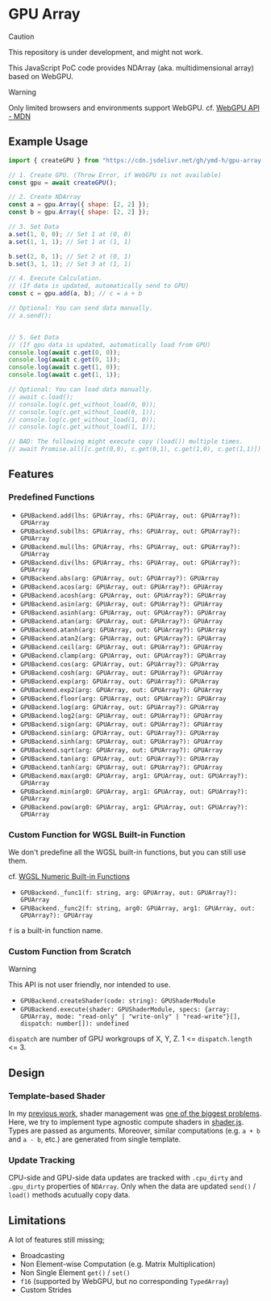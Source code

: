 # GPU Array

> [!CAUTION]
> This repository is under development, and might not work.

This JavaScript PoC code provides NDArray
(aka. multidimensional array) based on WebGPU.


> [!WARNING]
> Only limited browsers and environments support WebGPU.
> cf. [WebGPU API - MDN](https://developer.mozilla.org/en-US/docs/Web/API/WebGPU_API#browser_compatibility)



## Example Usage

```javascript
import { createGPU } from "https://cdn.jsdelivr.net/gh/ymd-h/gpu-array-js/gpu-array.js";

// 1. Create GPU. (Throw Error, if WebGPU is not available)
const gpu = await createGPU();

// 2. Create NDArray
const a = gpu.Array({ shape: [2, 2] });
const b = gpu.Array({ shape: [2, 2] });

// 3. Set Data
a.set(1, 0, 0); // Set 1 at (0, 0)
a.set(1, 1, 1); // Set 1 at (1, 1)

b.set(2, 0, 1); // Set 2 at (0, 1)
b.set(3, 1, 1); // Set 3 at (1, 1)

// 4. Execute Calculation.
// (If data is updated, automatically send to GPU)
const c = gpu.add(a, b); // c = a + b

// Optional: You can send data manually.
// a.send();


// 5. Get Data
// (If gpu data is updated, automatically load from GPU)
console.log(await c.get(0, 0));
console.log(await c.get(0, 1));
console.log(await c.get(1, 0));
console.log(await c.get(1, 1));

// Optional: You can load data manually.
// await c.load();
// console.log(c.get_without_load(0, 0));
// console.log(c.get_without_load(0, 1));
// console.log(c.get_without_load(1, 0));
// console.log(c.get_without_load(1, 1));

// BAD: The following might execute copy (load()) multiple times.
// await Promise.all([c.get(0,0), c.get(0,1), c.get(1,0), c.get(1,1)])
```

## Features
### Predefined Functions

- `GPUBackend.add(lhs: GPUArray, rhs: GPUArray, out: GPUArray?): GPUArray`
- `GPUBackend.sub(lhs: GPUArray, rhs: GPUArray, out: GPUArray?): GPUArray`
- `GPUBackend.mul(lhs: GPUArray, rhs: GPUArray, out: GPUArray?): GPUArray`
- `GPUBackend.div(lhs: GPUArray, rhs: GPUArray, out: GPUArray?): GPUArray`
- `GPUBackend.abs(arg: GPUArray, out: GPUArray?): GPUArray`
- `GPUBackend.acos(arg: GPUArray, out: GPUArray?): GPUArray`
- `GPUBackend.acosh(arg: GPUArray, out: GPUArray?): GPUArray`
- `GPUBackend.asin(arg: GPUArray, out: GPUArray?): GPUArray`
- `GPUBackend.asinh(arg: GPUArray, out: GPUArray?): GPUArray`
- `GPUBackend.atan(arg: GPUArray, out: GPUArray?): GPUArray`
- `GPUBackend.atanh(arg: GPUArray, out: GPUArray?): GPUArray`
- `GPUBackend.atan2(arg: GPUArray, out: GPUArray?): GPUArray`
- `GPUBackend.ceil(arg: GPUArray, out: GPUArray?): GPUArray`
- `GPUBackend.clamp(arg: GPUArray, out: GPUArray?): GPUArray`
- `GPUBackend.cos(arg: GPUArray, out: GPUArray?): GPUArray`
- `GPUBackend.cosh(arg: GPUArray, out: GPUArray?): GPUArray`
- `GPUBackend.exp(arg: GPUArray, out: GPUArray?): GPUArray`
- `GPUBackend.exp2(arg: GPUArray, out: GPUArray?): GPUArray`
- `GPUBackend.floor(arg: GPUArray, out: GPUArray?): GPUArray`
- `GPUBackend.log(arg: GPUArray, out: GPUArray?): GPUArray`
- `GPUBackend.log2(arg: GPUArray, out: GPUArray?): GPUArray`
- `GPUBackend.sign(arg: GPUArray, out: GPUArray?): GPUArray`
- `GPUBackend.sin(arg: GPUArray, out: GPUArray?): GPUArray`
- `GPUBackend.sinh(arg: GPUArray, out: GPUArray?): GPUArray`
- `GPUBackend.sqrt(arg: GPUArray, out: GPUArray?): GPUArray`
- `GPUBackend.tan(arg: GPUArray, out: GPUArray?): GPUArray`
- `GPUBackend.tanh(arg: GPUArray, out: GPUArray?): GPUArray`
- `GPUBackend.max(arg0: GPUArray, arg1: GPUArray, out: GPUArray?): GPUArray`
- `GPUBackend.min(arg0: GPUArray, arg1: GPUArray, out: GPUArray?): GPUArray`
- `GPUBackend.pow(arg0: GPUArray, arg1: GPUArray, out: GPUArray?): GPUArray`


### Custom Function for WGSL Built-in Function
We don't predefine all the WGSL built-in functions,
but you can still use them.

cf. [WGSL Numeric Built-in Functions](https://gpuweb.github.io/gpuweb/wgsl/#numeric-builtin-functions)

- `GPUBackend._func1(f: string, arg: GPUArray, out: GPUArray?): GPUArray`
- `GPUBackend._func2(f: string, arg0: GPUArray, arg1: GPUArray, out: GPUArray?): GPUArray`

`f` is a built-in function name.


### Custom Function from Scratch
> [!WARNING]
> This API is not user friendly, nor intended to use.

- `GPUBackend.createShader(code: string): GPUShaderModule`
- `GPUBackend.execute(shader: GPUShaderModule, specs: {array: GPUArray, mode: "read-only" | "write-only" | "read-write"}[], dispatch: number[]): undefined`


`dispatch` are number of GPU workgroups of X, Y, Z. 1 <= `dispatch.length` <= 3.

## Design

### Template-based Shader
In my [previous work](https://github.com/ymd-h/vulkpy),
shader management was [one of the biggest problems](https://github.com/ymd-h/vulkpy/issues/2).
Here, we try to implement type agnostic compute shaders in [shader.js](https://github.com/ymd-h/gpu-array-js/blob/master/shader.js).
Types are passed as arguments.
Moreover, similar computations (e.g. `a + b` and `a - b`, etc.) are generated
from single template.


### Update Tracking
CPU-side and GPU-side data updates are tracked with `.cpu_dirty` and `.gpu_dirty`
properties of `NDArray`.
Only when the data are updated `send()` / `load()` methods acutually copy data.



## Limitations

A lot of features still missing;

- Broadcasting
- Non Element-wise Computation (e.g. Matrix Multiplication)
- Non Single Element `get()` / `set()`
- `f16` (supported by WebGPU, but no corresponding `TypedArray`)
- Custom Strides

